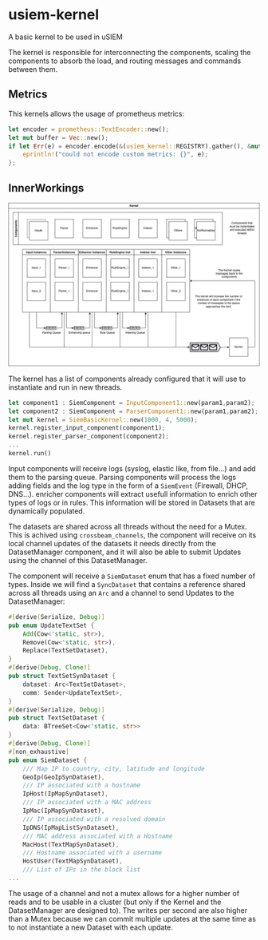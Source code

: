 # usiem-kernel
A basic kernel to be used in uSIEM

The kernel is responsible for interconnecting the components, scaling the components to absorb the load, and routing messages and commands between them. 


## Metrics

This kernels allows the usage of prometheus metrics:

```rust
let encoder = prometheus::TextEncoder::new();
let mut buffer = Vec::new();
if let Err(e) = encoder.encode(&(usiem_kernel::REGISTRY).gather(), &mut buffer) {
    eprintln!("could not encode custom metrics: {}", e);
};
```

## InnerWorkings

![](./images/KernelInnerWorkings.png)

The kernel has a list of components already configured that it will use to instantiate and run in new threads.

```rust
let component1 : SiemComponent = InputComponent1::new(param1,param2);
let component2 : SiemComponent = ParserComponent1::new(param1,param2);
let mut kernel = SiemBasicKernel::new(1000, 4, 5000);
kernel.register_input_component(component1);
kernel.register_parser_component(component2);
...
kernel.run()
```

Input components will receive logs (syslog, elastic like, from file...) and add them to the parsing queue.
Parsing components will process the logs adding fields and the log type in the form of a `SiemEvent` (Firewall, DHCP, DNS...).
enricher components will extract usefull information to enrich other types of logs or in rules. This information will be stored in Datasets that are dynamically populated. 

The datasets are shared across all threads without the need for a Mutex. This is achived using `crossbeam_channels`, the component will receive on its local channel updates of the datasets it needs directly from the DatasetManager component, and it will also be able to submit Updates using the channel of this DatasetManager.

The component will receive a `SiemDataset` enum that has a fixed number of types. Inside we will find a `SyncDataset` that contains a reference shared across all threads using an `Arc` and a channel to send Updates to the DatasetManager:

```rust
#[derive(Serialize, Debug)]
pub enum UpdateTextSet {
    Add(Cow<'static, str>),
    Remove(Cow<'static, str>),
    Replace(TextSetDataset),
}
#[derive(Debug, Clone)]
pub struct TextSetSynDataset {
    dataset: Arc<TextSetDataset>,
    comm: Sender<UpdateTextSet>,
}
#[derive(Serialize, Debug)]
pub struct TextSetDataset {
    data: BTreeSet<Cow<'static, str>>
}
#[derive(Debug, Clone)]
#[non_exhaustive]
pub enum SiemDataset {
    /// Map IP to country, city, latitude and longitude
    GeoIp(GeoIpSynDataset),
    /// IP associated with a hostname
    IpHost(IpMapSynDataset),
    /// IP associated with a MAC address
    IpMac(IpMapSynDataset),
    /// IP associated with a resolved domain
    IpDNS(IpMapListSynDataset),
    /// MAC address associated with a Hostname
    MacHost(TextMapSynDataset),
    /// Hostname associated with a username
    HostUser(TextMapSynDataset),
    /// List of IPs in the block list
...
```

The usage of a channel and not a mutex allows for a higher number of reads and to be usable in a cluster (but only if the Kernel and the DatasetManager are designed to). The writes per second are also higher than a Mutex because we can commit multiple updates at the same time as to not instantiate a new Dataset with each update. 